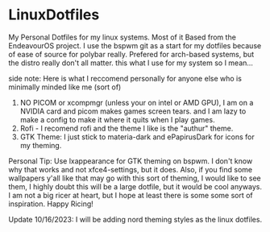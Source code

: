 # LinuxDotfiles
My Personal Dotfiles for my linux systems. Most of it Based from the EndeavourOS project. 
I use the bspwm git as a start for my dotfiles because of ease of source for polybar really. Prefered for arch-based systems, but the distro really don't all matter.
this what I use for my system so I mean... 

side note: Here is what I reccomend personally for anyone else who is minimally minded like me (sort of) 
1. NO PICOM or xcompmgr (unless your on intel or AMD GPU), I am on a NVIDIA card and picom makes games screen tears. and I am lazy to make a config to make it where it quits when I play games.
2. Rofi - I recomend rofi and the theme I like is the "authur" theme.
3. GTK Theme: I just stick to materia-dark and ePapirusDark for icons for my theming.

Personal Tip: Use lxappearance for GTK theming on bspwm. I don't know why that works and not xfce4-settings, but it does. 
Also, if you find some wallpapers y'all like that may go with this sort of theming, I would like to see them, I highly doubt this will be a large dotfile, but it would be cool anyways. I am not a big ricer at heart,
but I hope at least there is some some sort of inspiration. Happy Ricing!

Update 10/16/2023: I will be adding nord theming styles as the linux dotfiles. 
